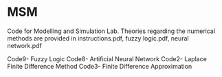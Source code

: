 # MSM
Code for Modelling and Simulation Lab.
Theories regarding the numerical methods are provided in instructions.pdf, fuzzy logic.pdf, neural network.pdf

Code9- Fuzzy Logic
Code8- Artificial Neural Network
Code2- Laplace Finite Difference Method
Code3- Finite Difference Approximation
